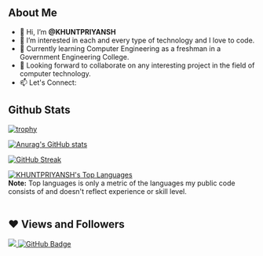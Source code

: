 ## About Me


- 👋 Hi, I’m <b>@KHUNTPRIYANSH</b>
- 👀 I’m interested in each and every type of technology and I love to code.
- 🌱 Currently learning Computer Engineering as a freshman in a Government Engineering College.
- 💞️ Looking forward to collaborate on any interesting project in the field of computer technology.
- 📫 Let's Connect:<br>  

## Github Stats

[![trophy](https://github-profile-trophy.vercel.app/?username=KHUNTPRIYANSH&theme=onedark)](https://github.com/ryo-ma/github-profile-trophy)

[![Anurag's GitHub stats](https://github-readme-stats.vercel.app/api?username=KHUNTPRIYANSH&show_icons=true&theme=radical)](https://github.com/anuraghazra/github-readme-stats)

[![GitHub Streak](http://github-readme-streak-stats.herokuapp.com?user=KHUNTPRIYANSH&theme=radical&fire=fc7c03)](https://git.io/streak-stats)

<a href="https://github.com/KHUNTPRIYANSH/github-readme-stats">
  <img alt="KHUNTPRIYANSH's Top Languages" src="https://github-readme-stats.vercel.app/api/top-langs/?username=KHUNTPRIYANSH&langs_count=8&count_private=true&layout=compact&theme=react&hide_border=true&bg_color=0D1117" />
</a>

 <br/>
 <b>Note:</b> Top languages is only a metric of the languages my public code consists of and doesn't reflect experience or skill level.


<br/>
<br/>

## ❤ Views and Followers
<a href="https://github.com/Meghna-DAS/github-profile-views-counter">
    <img src="https://komarev.com/ghpvc/?username=KHUNTPRIYANSH">
</a>
<a href="https://github.com/KHUNTPRIYANSH?tab=followers"><img src="https://img.shields.io/github/followers/KHUNTPRIYANSH?label=Followers&style=social" alt="GitHub Badge"></a>
<!---
KHUNTPRIYANSH/KHUNTPRIYANSH is a ✨ special ✨ repository because its `README.md` (this file) appears on your GitHub profile.
You can click the Preview link to take a look at your changes.
--->
